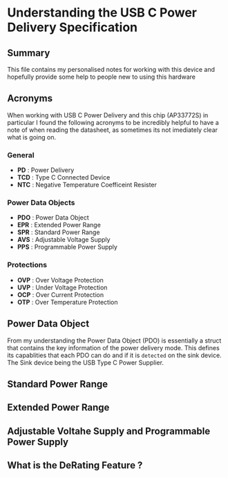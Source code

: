 # Understanding the USB C Power Delivery Specification

## Summary

This file contains my personalised notes for working with this device and hopefully provide some help to people new to using this hardware

## Acronyms

When working with USB C Power Delivery and this chip (AP33772S) in particular I found the following acronyms to be incredibly helpful to have a note of when reading the datasheet, as sometimes its not imediately clear what is going on.

### General

- **PD** : Power Delivery
- **TCD** : Type C Connected Device
- **NTC** : Negative Temperature Coefficeint Resister

### Power Data Objects

- **PDO** : Power Data Object
- **EPR** : Extended Power Range
- **SPR** : Standard Power Range
- **AVS** : Adjustable Voltage Supply
- **PPS** : Programmable Power Supply

### Protections

- **OVP** : Over Voltage Protection
- **UVP** : Under Voltage Protection
- **OCP** : Over Current Protection
- **OTP** : Over Temperature Protection

## Power Data Object

From my understanding the Power Data Object (PDO) is essentially a struct that contains the key information of the power delivery mode. This defines its capablities that each PDO can do and if it is `detected` on the sink device. The Sink device being the USB Type C Power Supplier.

## Standard Power Range

## Extended Power Range

## Adjustable Voltahe Supply and Programmable Power Supply

## What is the DeRating Feature ?
